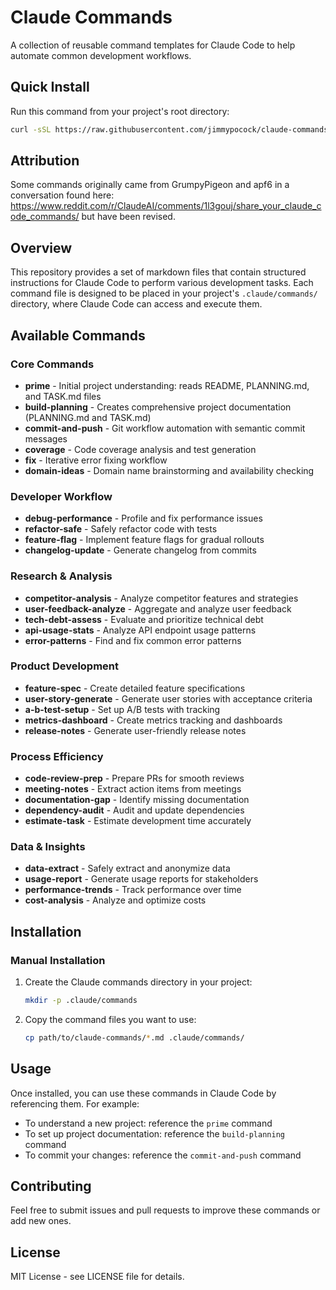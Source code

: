 # Claude Commands

A collection of reusable command templates for Claude Code to help automate common development workflows.

## Quick Install

Run this command from your project's root directory:

```bash
curl -sSL https://raw.githubusercontent.com/jimmypocock/claude-commands/main/install.sh | bash
```

## Attribution

Some commands originally came from GrumpyPigeon and apf6 in a conversation found here: https://www.reddit.com/r/ClaudeAI/comments/1l3gouj/share_your_claude_code_commands/ but have been revised.

## Overview

This repository provides a set of markdown files that contain structured instructions for Claude Code to perform various development tasks. Each command file is designed to be placed in your project's `.claude/commands/` directory, where Claude Code can access and execute them.

## Available Commands

### Core Commands
- **prime** - Initial project understanding: reads README, PLANNING.md, and TASK.md files
- **build-planning** - Creates comprehensive project documentation (PLANNING.md and TASK.md)
- **commit-and-push** - Git workflow automation with semantic commit messages
- **coverage** - Code coverage analysis and test generation
- **fix** - Iterative error fixing workflow
- **domain-ideas** - Domain name brainstorming and availability checking

### Developer Workflow
- **debug-performance** - Profile and fix performance issues
- **refactor-safe** - Safely refactor code with tests
- **feature-flag** - Implement feature flags for gradual rollouts
- **changelog-update** - Generate changelog from commits

### Research & Analysis
- **competitor-analysis** - Analyze competitor features and strategies
- **user-feedback-analyze** - Aggregate and analyze user feedback
- **tech-debt-assess** - Evaluate and prioritize technical debt
- **api-usage-stats** - Analyze API endpoint usage patterns
- **error-patterns** - Find and fix common error patterns

### Product Development
- **feature-spec** - Create detailed feature specifications
- **user-story-generate** - Generate user stories with acceptance criteria
- **a-b-test-setup** - Set up A/B tests with tracking
- **metrics-dashboard** - Create metrics tracking and dashboards
- **release-notes** - Generate user-friendly release notes

### Process Efficiency
- **code-review-prep** - Prepare PRs for smooth reviews
- **meeting-notes** - Extract action items from meetings
- **documentation-gap** - Identify missing documentation
- **dependency-audit** - Audit and update dependencies
- **estimate-task** - Estimate development time accurately

### Data & Insights
- **data-extract** - Safely extract and anonymize data
- **usage-report** - Generate usage reports for stakeholders
- **performance-trends** - Track performance over time
- **cost-analysis** - Analyze and optimize costs

## Installation

### Manual Installation

1. Create the Claude commands directory in your project:

   ```bash
   mkdir -p .claude/commands
   ```

2. Copy the command files you want to use:

   ```bash
   cp path/to/claude-commands/*.md .claude/commands/
   ```

## Usage

Once installed, you can use these commands in Claude Code by referencing them. For example:

- To understand a new project: reference the `prime` command
- To set up project documentation: reference the `build-planning` command
- To commit your changes: reference the `commit-and-push` command

## Contributing

Feel free to submit issues and pull requests to improve these commands or add new ones.

## License

MIT License - see LICENSE file for details.